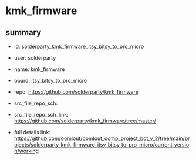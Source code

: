 # kmk_firmware
 
## summary 
* id: solderparty_kmk_firmware_itsy_bitsy_to_pro_micro
* user: solderparty
* name: kmk_firmware
* board: itsy_bitsy_to_pro_micro
* repo: https://github.com/solderparty/kmk_firmware



* src_file_repo_sch: 
* src_file_repo_sch_link: https://github.com/solderparty/kmk_firmware/tree/master/
* full details link: https://github.com/oomlout/oomlout_oomp_project_bot_v_2/tree/main/projects/solderparty_kmk_firmware_itsy_bitsy_to_pro_micro/current_version/working  







